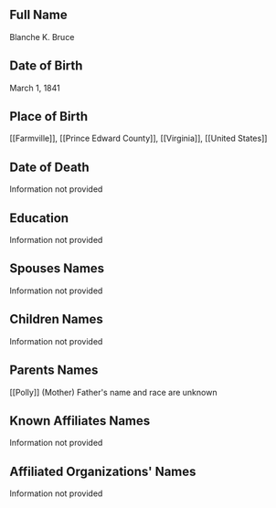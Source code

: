 ## Full Name
Blanche K. Bruce

## Date of Birth
March 1, 1841

## Place of Birth
[[Farmville]], [[Prince Edward County]], [[Virginia]], [[United States]]

## Date of Death
Information not provided

## Education
Information not provided

## Spouses Names
Information not provided

## Children Names
Information not provided

## Parents Names
[[Polly]] (Mother)
Father's name and race are unknown

## Known Affiliates Names
Information not provided

## Affiliated Organizations' Names
Information not provided
